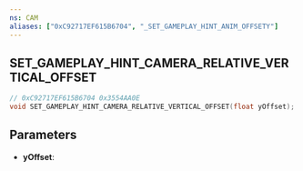 ```yaml
---
ns: CAM
aliases: ["0xC92717EF615B6704", "_SET_GAMEPLAY_HINT_ANIM_OFFSETY"]
---
```

## SET_GAMEPLAY_HINT_CAMERA_RELATIVE_VERTICAL_OFFSET

```c
// 0xC92717EF615B6704 0x3554AA0E
void SET_GAMEPLAY_HINT_CAMERA_RELATIVE_VERTICAL_OFFSET(float yOffset);
```

## Parameters
* **yOffset**: 

